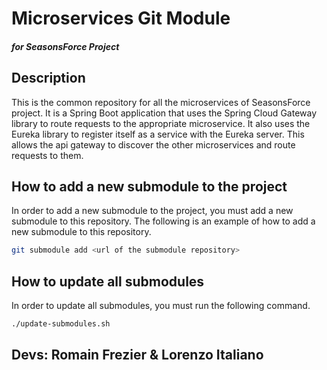 # Microservices Git Module
##### for SeasonsForce Project

## Description
This is the common repository for all the microservices of SeasonsForce project. It is a Spring Boot application that uses the Spring Cloud Gateway library to route requests to the appropriate microservice. It also uses the Eureka library to register itself as a service with the Eureka server. This allows the api gateway to discover the other microservices and route requests to them.

## How to add a new submodule to the project
In order to add a new submodule to the project, you must add a new submodule to this repository. The following is an example of how to add a new submodule to this repository.

``` bash
git submodule add <url of the submodule repository>
```

## How to update all submodules
In order to update all submodules, you must run the following command.

``` bash
./update-submodules.sh
```

## Devs: Romain Frezier & Lorenzo Italiano
